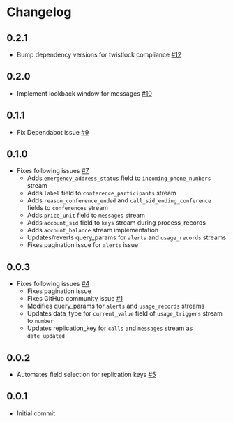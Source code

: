 # Changelog

## 0.2.1
  * Bump dependency versions for twistlock compliance [#12](https://github.com/singer-io/tap-twilio/pull/12)

## 0.2.0
  * Implement lookback window for messages [#10](https://github.com/singer-io/tap-twilio/pull/10)

## 0.1.1
  * Fix Dependabot issue [#9](https://github.com/singer-io/tap-twilio/pull/9)

## 0.1.0
  * Fixes following issues [#7](https://github.com/singer-io/tap-twilio/pull/7)
      * Adds `emergency_address_status` field to `incoming_phone_numbers` stream 
      * Adds `label` field to `conference_participants` stream
      * Adds `reason_conference_ended` and `call_sid_ending_conference` fields to `conferences` stream
      * Adds `price_unit` field to `messages` stream
      * Adds `account_sid` field to `keys` stream during process_records
      * Adds `account_balance` stream implementation
      * Updates/reverts query_params for `alerts` and `usage_records` streams
      * Fixes pagination issue for `alerts` issue

## 0.0.3
  * Fixes following issues [#4](https://github.com/singer-io/tap-twilio/pull/4)
      * Fixes pagination issue
      * Fixes GitHub community issue [#1](https://github.com/singer-io/tap-twilio/issues/1)
      * Modifies query_params for `alerts` and `usage_records` streams
      * Updates data_type for `current_value` field of `usage_triggers` stream to `number`
      * Updates replication_key for `calls` and `messages` stream as `date_updated`

## 0.0.2
  * Automates field selection for replication keys [#5](https://github.com/singer-io/tap-twilio/pull/5)

## 0.0.1
  * Initial commit
